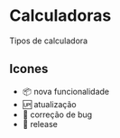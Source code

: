 # Calculadoras

Tipos de calculadora

## Icones

- :package: nova funcionalidade
- :up: atualização
- :wrench: correção de bug
- :checkered_flag: release
